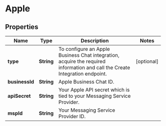 

# Apple

## Properties

Name | Type | Description | Notes
------------ | ------------- | ------------- | -------------
**type** | **String** | To configure an Apple Business Chat integration, acquire the required information and call the Create Integration endpoint.  |  [optional]
**businessId** | **String** | Apple Business Chat ID. | 
**apiSecret** | **String** | Your Apple API secret which is tied to your Messaging Service Provider. | 
**mspId** | **String** | Your Messaging Service Provider ID. | 




